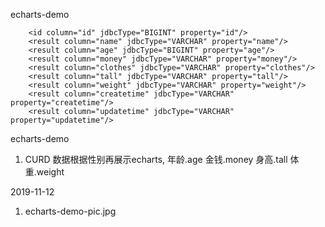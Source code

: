 echarts-demo

        <id column="id" jdbcType="BIGINT" property="id"/>
        <result column="name" jdbcType="VARCHAR" property="name"/>
        <result column="age" jdbcType="BIGINT" property="age"/>
        <result column="money" jdbcType="VARCHAR" property="money"/>
        <result column="clothes" jdbcType="VARCHAR" property="clothes"/>
        <result column="tall" jdbcType="VARCHAR" property="tall"/>
        <result column="weight" jdbcType="VARCHAR" property="weight"/>
        <result column="createtime" jdbcType="VARCHAR" property="createtime"/>
        <result column="updatetime" jdbcType="VARCHAR" property="updatetime"/>

echarts-demo
1. CURD 
数据根据性别再展示echarts, 年龄.age 金钱.money 身高.tall 体重.weight

2019-11-12
1. echarts-demo-pic.jpg